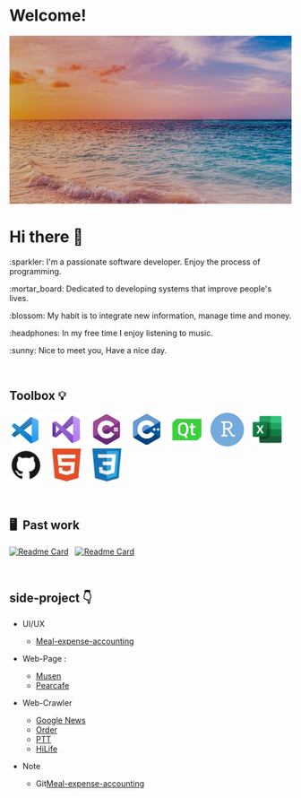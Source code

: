 <p align="center"><a><h1>Welcome!</h1></a><img width="1000" height="300" src="https://github.com/helloyachu/helloyachu/blob/main/tool/images.png"></p>

# Hi there 👋
<p>:sparkler: I'm a passionate software developer. Enjoy the process of programming.</p>
<p>:mortar_board: Dedicated to developing systems that improve people's lives.</p>
<p>:blossom: My habit is to integrate new information, manage time and money.</p>
<p>:headphones: In my free time I enjoy listening to music.</p>
<p>:sunny: Nice to meet you, Have a nice day.</p>

<br>

## Toolbox :bulb:
<img  src="https://github.com/helloyachu/helloyachu/blob/main/tool/vscode.png" alt="vscode" width="60" height="60"/> &nbsp;
<img  src="https://github.com/helloyachu/helloyachu/blob/main/tool/Visual Studio.png" alt="Visual Studio" width="60" height="60"/> &nbsp;
<img  src="https://github.com/helloyachu/helloyachu/blob/main/tool/c-sharp.png" alt="c-sharp" width="60" height="60"/> &nbsp;
<img  src="https://github.com/helloyachu/helloyachu/blob/main/tool/c++.png" alt="c++" width="60" height="60"/> &nbsp;
<img  src="https://github.com/helloyachu/helloyachu/blob/main/tool/Qt.png" alt="Qt" width="60" height="60"/> &nbsp;
<img  src="https://github.com/helloyachu/helloyachu/blob/main/tool/RStudio.png" alt="RStudio" width="60" height="60"/> &nbsp;
<img  src="https://github.com/helloyachu/helloyachu/blob/main/tool/excel.png" alt="excel" width="60" height="60"/> &nbsp;
<img  src="https://github.com/helloyachu/helloyachu/blob/main/tool/Github.png" alt="Github" width="60" height="60"/> &nbsp;
<img  src="https://raw.githubusercontent.com/devicons/devicon/1119b9f84c0290e0f0b38982099a2bd027a48bf1/icons/html5/html5-plain.svg" alt="HTML5" width="60" height="60"/> &nbsp;
<img  src="https://raw.githubusercontent.com/devicons/devicon/1119b9f84c0290e0f0b38982099a2bd027a48bf1/icons/css3/css3-original.svg" alt="CSS3" width="60" height="60"/>

<br>

## 🖥 &nbsp;Past work
[![Readme Card](https://github-readme-stats.vercel.app/api/pin/?username=helloyachu&repo=UI-UX&bg_color=0d1116&title_color=ce09ec&text_color=a4aacb&icon_color=007ec6)](https://github.com/helloyachu/UI-UX.git) &nbsp; [![Readme Card](https://github-readme-stats.vercel.app/api/pin/?username=helloyachu&repo=Web-Page&bg_color=0d1116&title_color=ce09ec&text_color=a4aacb&icon_color=007ec6)](https://github.com/helloyachu/Web-Page.git)

<br>

## side-project :point_down:
 - UI/UX
   - [Meal-expense-accounting](https://github.com/helloyachu/UI-UX.git)

 - Web-Page : 
   - [Musen](https://github.com/helloyachu/Web-Page.git)
   - [Pearcafe](https://github.com/helloyachu/Web-Page.git)

 - Web-Crawler
   - [Google News](https://github.com/helloyachu/Web-Crawler.git)
   - [Order](https://github.com/helloyachu/Web-Crawler.git)
   - [PTT](https://github.com/helloyachu/Web-Crawler.git)
   - [HiLife](https://github.com/helloyachu/Web-Crawler.git)
   
 - Note
   - Git[Meal-expense-accounting](https://github.com/helloyachu/Note.git)

<!--
**helloyachu/helloyachu** is a ✨ _special_ ✨ repository because its `README.md` (this file) appears on your GitHub profile.

Here are some ideas to get you started:

- 🔭 I’m currently working on ...
- 🌱 I’m currently learning ...
- 👯 I’m looking to collaborate on ...
- 🤔 I’m looking for help with ...
- 💬 Ask me about ...
- 📫 How to reach me: ...
- 😄 Pronouns: ...
- ⚡ Fun fact: ...
-->
